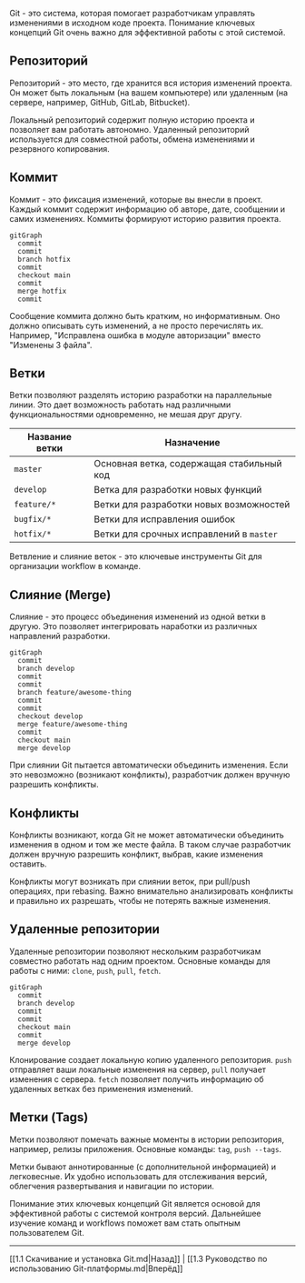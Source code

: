 Git - это система, которая помогает разработчикам управлять изменениями в исходном коде проекта. Понимание ключевых концепций Git очень важно для эффективной работы с этой системой.

## Репозиторий

Репозиторий - это место, где хранится вся история изменений проекта. Он может быть локальным (на вашем компьютере) или удаленным (на сервере, например, GitHub, GitLab, Bitbucket).

Локальный репозиторий содержит полную историю проекта и позволяет вам работать автономно. Удаленный репозиторий используется для совместной работы, обмена изменениями и резервного копирования.

## Коммит

Коммит - это фиксация изменений, которые вы внесли в проект. Каждый коммит содержит информацию об авторе, дате, сообщении и самих изменениях. Коммиты формируют историю развития проекта.

```mermaid
gitGraph
  commit
  commit
  branch hotfix
  commit
  checkout main
  commit
  merge hotfix
  commit
```

Сообщение коммита должно быть кратким, но информативным. Оно должно описывать суть изменений, а не просто перечислять их. Например, "Исправлена ошибка в модуле авторизации" вместо "Изменены 3 файла".

## Ветки

Ветки позволяют разделять историю разработки на параллельные линии. Это дает возможность работать над различными функциональностями одновременно, не мешая друг другу.

| Название ветки | Назначение                                |
| -------------- | ------------------------------------------ |
| `master`       | Основная ветка, содержащая стабильный код |
| `develop`      | Ветка для разработки новых функций        |
| `feature/*`    | Ветки для разработки новых возможностей   |
| `bugfix/*`     | Ветки для исправления ошибок              |
| `hotfix/*`     | Ветки для срочных исправлений в `master`  |

Ветвление и слияние веток - это ключевые инструменты Git для организации workflow в команде.

## Слияние (Merge)

Слияние - это процесс объединения изменений из одной ветки в другую. Это позволяет интегрировать наработки из различных направлений разработки.

```mermaid
gitGraph
  commit
  branch develop
  commit
  commit
  branch feature/awesome-thing
  commit
  commit
  checkout develop
  merge feature/awesome-thing
  commit
  checkout main
  merge develop
```

При слиянии Git пытается автоматически объединить изменения. Если это невозможно (возникают конфликты), разработчик должен вручную разрешить конфликты.

## Конфликты

Конфликты возникают, когда Git не может автоматически объединить изменения в одном и том же месте файла. В таком случае разработчик должен вручную разрешить конфликт, выбрав, какие изменения оставить.

Конфликты могут возникать при слиянии веток, при pull/push операциях, при rebasing. Важно внимательно анализировать конфликты и правильно их разрешать, чтобы не потерять важные изменения.

## Удаленные репозитории

Удаленные репозитории позволяют нескольким разработчикам совместно работать над одним проектом. Основные команды для работы с ними: `clone`, `push`, `pull`, `fetch`.

```mermaid
gitGraph
  commit
  branch develop
  commit
  commit
  checkout main
  commit
  merge develop
```

Клонирование создает локальную копию удаленного репозитория. `push` отправляет ваши локальные изменения на сервер, `pull` получает изменения с сервера. `fetch` позволяет получить информацию об удаленных ветках без применения изменений.

## Метки (Tags)

Метки позволяют помечать важные моменты в истории репозитория, например, релизы приложения. Основные команды: `tag`, `push --tags`.

Метки бывают аннотированные (с дополнительной информацией) и легковесные. Их удобно использовать для отслеживания версий, облегчения развертывания и навигации по истории.

Понимание этих ключевых концепций Git является основой для эффективной работы с системой контроля версий. Дальнейшее изучение команд и workflows поможет вам стать опытным пользователем Git.

---
[[1.1 Скачивание и установка Git.md|Назад]] | [[1.3 Руководство по использованию Git-платформы.md|Вперёд]]